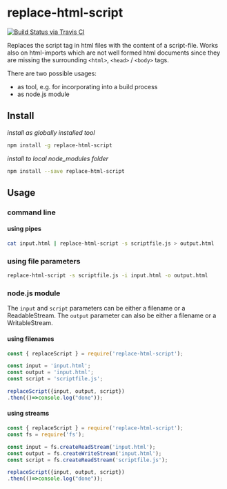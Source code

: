 # replace-html-script

[![Build Status via Travis CI](https://travis-ci.org/xhronos/replace-html-script.svg?branch=master)](https://travis-ci.org/xhronos/replace-html-script)

Replaces the script tag in html files with the content of a script-file.
Works also on html-imports which are not well formed html documents since they
are missing the surrounding `<html>`, `<head>` / `<body>` tags.

There are two possible usages:
* as tool, e.g. for incorporating into a build process
* as node.js module


## Install

*install as globally installed tool*

```bash
npm install -g replace-html-script
```

*install to local node_modules folder*

```bash
npm install --save replace-html-script
```

## Usage

### command line

#### using pipes

```bash
cat input.html | replace-html-script -s scriptfile.js > output.html
```

### using file parameters

```bash
replace-html-script -s scriptfile.js -i input.html -o output.html
```

### node.js module

The `input` and `script` parameters can be either a filename or a ReadableStream.
The `output` parameter can also be either a filename or a WritableStream.

#### using filenames

```javascript
const { replaceScript } = require('replace-html-script');

const input = 'input.html';
const output = 'input.html';
const script = 'scriptfile.js';

replaceScript({input, output, script})
.then(()=>console.log("done"));
```

#### using streams

```javascript
const { replaceScript } = require('replace-html-script');
const fs = require('fs');

const input = fs.createReadStream('input.html');
const output = fs.createWriteStream('input.html');
const script = fs.createReadStream('scriptfile.js');

replaceScript({input, output, script})
.then(()=>console.log("done"));
```
